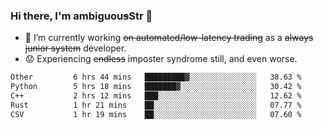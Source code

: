 ### Hi there, I'm ambiguou~~s~~Str 👋

<!--
**ambiguoustexture/ambiguoustexture** is a ✨ _special_ ✨ repository because its `README.md` (this file) appears on your GitHub profile.

Here are some ideas to get you started:
-->
- 🔭 I’m currently working ~~on automated/low-latency trading~~ as a ~~always junior system~~ developer.
- :worried: Experiencing ~~endless~~ imposter syndrome still, and even worse.

<!--START_SECTION:waka-->

```txt
Other         6 hrs 44 mins   █████████▓░░░░░░░░░░░░░░░   38.63 %
Python        5 hrs 18 mins   ███████▓░░░░░░░░░░░░░░░░░   30.42 %
C++           2 hrs 12 mins   ███░░░░░░░░░░░░░░░░░░░░░░   12.62 %
Rust          1 hr 21 mins    ██░░░░░░░░░░░░░░░░░░░░░░░   07.77 %
CSV           1 hr 19 mins    ██░░░░░░░░░░░░░░░░░░░░░░░   07.60 %
```

<!--END_SECTION:waka-->
